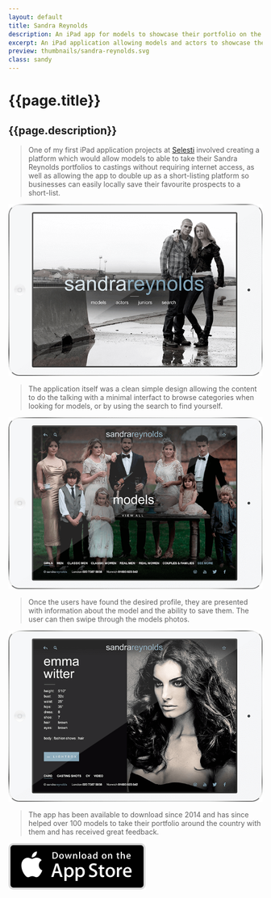 ```yaml
---
layout: default
title: Sandra Reynolds
description: An iPad app for models to showcase their portfolio on the move and for agencies to create short-lists.
excerpt: An iPad application allowing models and actors to showcase their tailored portfolios, CVs and casting shots for when they're on the move or auditioning for work.
preview: thumbnails/sandra-reynolds.svg
class: sandy
---
```


<h1>{{page.title}}</h1>
<h2>{{page.description}}</h2>

> One of my first iPad application projects at <a href="https://www.selesti.com" target="_blank">Selesti</a> involved
> creating a platform which would allow models to
> able to take their Sandra Reynolds portfolios
> to castings without requiring internet access, as well as allowing
> the app to double up as a short-listing platform so businesses
> can easily locally save their favourite prospects to a short-list.

![Sandra Reynolds Home Screen](/images/sandra-reynolds/home.png)

> The application itself was a clean simple design allowing the
> content to do the talking with a minimal interfact to browse categories
> when looking for models, or by using the search to find yourself.

![Sandra Reynolds Category Screen](/images/sandra-reynolds/categories.png)

> Once the users have found the desired profile, they are presented with
> information about the model and the ability to save them. The user can then
> swipe through the models photos.

![Sandra Reynolds Profile Screen](/images/sandra-reynolds/profile.png)
> The app has been available to download since 2014 and has since helped over 100 models
> to take their portfolio around the country with them and has received great feedback.

<a class="center sandy-dl" target="_blank" href="https://itunes.apple.com/gb/app/sandra-reynolds-agency/id882301851?mt=8" title="Download App"><img src="/images/nelsons-journey/app-store.svg" alt="Apple AppStore" /></a>
